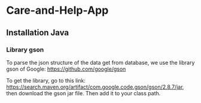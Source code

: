 # Care-and-Help-App

## Installation Java

### Library gson

To parse the json structure of the data get from database, we use the library gson of Google: https://github.com/google/gson

To get the library, go to this link: https://search.maven.org/artifact/com.google.code.gson/gson/2.8.7/jar, then download the gson jar file.
Then add it to your class path.